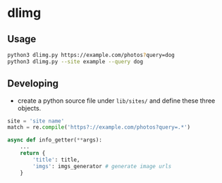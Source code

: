 # dlimg

## Usage

```sh
python3 dlimg.py https://example.com/photos?query=dog
python3 dlimg.py --site example --query dog
```

## Developing

* create a python source file under `lib/sites/` and define these three objects.

```py
site = 'site name'
match = re.compile('https?://example.com/photos?query=.*')

async def info_getter(**args):
    ...
    return {
        'title': title,
        'imgs': imgs_generator # generate image urls
    }
```
